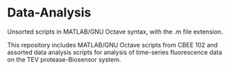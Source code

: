 # Data-Analysis
Unsorted scripts in MATLAB/GNU Octave syntax, with the .m file extension.

This repository includes MATLAB/GNU Octave scripts from CBEE 102 and assorted data analysis scripts for analysis of time-series fluorescence data on the TEV protease-Biosensor system.
